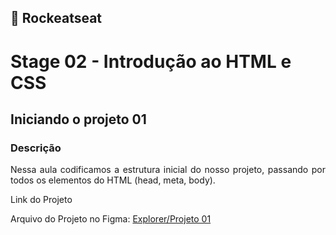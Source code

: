 ## 🚀 Rockeatseat 
<h1>Stage 02 - Introdução ao HTML e CSS</h1>

<h2>Iniciando o projeto 01</h2>

<h3>Descrição</h3>

<p align="justify">Nessa aula codificamos a estrutura inicial do nosso projeto, passando por todos os elementos do HTML (head, meta, body). </p>

<p>Link do Projeto</p>

Arquivo do Projeto no Figma: <a href="https://www.figma.com/file/1QB3ecEiGPWwDrrjSWfY1I/Explorer-Projeto-01-Copy?fuid=877192624165005846">Explorer/Projeto 01</a>

